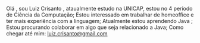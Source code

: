 
<!---
luizcrisantoo/luizcrisantoo is a ✨ special ✨ repository because its `README.md` (this file) appears on your GitHub profile.
You can click the Preview link to take a look at your changes.
--->
Olá , sou Luiz Crisanto , ataualmente estudo na UNICAP, estou no 4 período de Ciência da Computação;
Estou interessado em trabalhar de homeoffice e ter mais experiência com a linguagem;
Atualmente estou aprendendo Java ;
Estou procurando colaborar em algo que seja relacionado a Java;
Como chegar até mim:  luiz.crisanto@gmail.com
